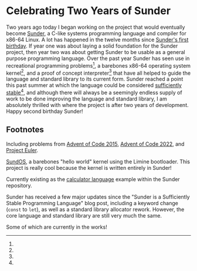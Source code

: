 Celebrating Two Years of Sunder
==============================

Two years ago today I began working on the project that would eventually become
[Sunder](https://github.com/ashn-dot-dev/sunder), a C-like systems programming
language and compiler for x86-64 Linux. A lot has happened in the twelve months
since
[Sunder's first birthday](/blog/2022-02-19-celebrating-one-year-of-sunder.html).
If year one was about laying a solid foundation for the Sunder project, then
year two was about getting Sunder to be usable as a general purpose programming
language. Over the past year Sunder has seen use in recreational programming
problems[^1], a barebones x86-64 operating system kernel[^2], and a proof of
concept interpreter[^3] that have all helped to guide the language and standard
library to its current form. Sunder reached a point this past summer at which
the language could be considered
[sufficiently stable](/blog/2022-07-14-sunder-is-a-sufficiently-stable-programming-language.html)[^4],
and although there will always be a seemingly endless supply of work to be done
improving the language and standard library, I am absolutely thrilled with
where the project is after two years of development.  Happy second birthday
Sunder!

## Footnotes
[^1]:
Including problems from
[Advent of Code 2015](https://github.com/ashn-dot-dev/scratch/tree/main/advent-of-code-2015),
[Advent of Code 2022](https://github.com/ashn-dot-dev/scratch/tree/main/advent-of-code-2022),
and
[Project Euler](https://github.com/ashn-dot-dev/scratch/tree/main/project-euler).

[^2]:
[SundOS](https://github.com/ashn-dot-dev/sundos), a barebones "hello world"
kernel using the Limine bootloader. This project is really cool because the
kernel is written entirely in Sunder!

[^3]:
Currently existing as the
[calculator language](https://github.com/ashn-dot-dev/sunder/blob/2023.02.19/examples/big-integer-calculator.sunder)
example within the Sunder repository.

[^4]:
Sunder has received a few major updates since the "Sunder is a Sufficiently
Stable Programming Language" blog post, including a keyword change (`const` to
`let`), as well as a standard library allocator rework. However, the core
language and standard library are still very much the same.

[^5]:
Some of which are currently in the works!
